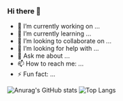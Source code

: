 ### Hi there 👋

- 🔭 I’m currently working on ...
- 🌱 I’m currently learning ...
- 👯 I’m looking to collaborate on ...
- 🤔 I’m looking for help with ...
- 💬 Ask me about ...
- 📫 How to reach me: ...
- ⚡ Fun fact: ...
  
![Anurag's GitHub stats](https://github-readme-stats.vercel.app/api?username=myamusashi&show_icons=true&theme=radical) ![Top Langs](https://github-readme-stats.vercel.app/api/top-langs/?username=anuraghazra&langs_count=8)


